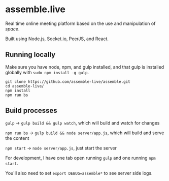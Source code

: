 # assemble.live

Real time online meeting platform based on the use and manipulation of *space*.

Built using Node.js, Socket.io, PeerJS, and React.

## Running locally

Make sure you have node, npm, and gulp installed, and that gulp is installed globally with `sudo npm install -g gulp`.

```
git clone https://github.com/assemble-live/assemble.git
cd assemble-live/
npm install
npm run bs
```

## Build processes

`gulp` -> `gulp build && gulp watch`, which will build and watch for changes

`npm run bs` -> `gulp build && node server/app.js`, which will build and serve the content

`npm start` -> `node server/app.js`, just start the server

For development, I have one tab open running `gulp` and one running `npm start`.

You'll also need to set `export DEBUG=assemble*` to see server side logs.
